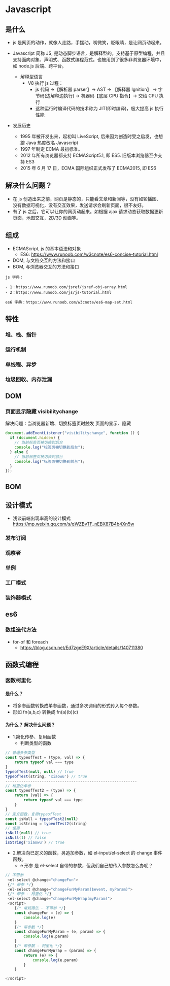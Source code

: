 # Javascript <Badge type="warning" text="doing" />

## 是什么

- js 是网页的动作，就像人走路，手摆动，嘴微笑，眨眼睛，是让网页动起来。
- Javascript 简称 JS, 是动态脚步语言，是解释型的。支持基于原型编程，并且支持面向对象、声明式、函数式编程范式。也被用到了很多非浏览器环境中，如 node.js 后端、跨平台。

  - 解释型语言
    - V8 执行 js 过程：
      - js 代码 ->【解析器 parser】-> AST -> 【解释器 Ignition】 -> 字节码(边解释边执行) -> 机器码【底层 CPU 指令】-> 交给 CPU 执行
      - 这种运行时编译代码的技术称为 JIT(即时编译)，极大提高 js 执行性能

- 发展历史
  - 1995 年被开发出来，起初叫 LiveScript, 后来因为创造时受之启发，也想蹭 Java 热度改名 Javascript
  - 1997 年制定 ECMA 最初标准。
  - 2012 年所有浏览器都支持 ECMAScript5.1, 即 ES5. 旧版本浏览器至少支持 ES3
  - 2015 年 6 月 17 日，ECMA 国际组织正式发布了 ECMA2015, 即 ES6

## 解决什么问题？

- 在 js 创造出来之前，网页是静态的，只能看文章和新闻等，没有如轮播图、没有数据可视化，没有交互效果，发送请求会刷新页面，很不友好。
- 有了 js 之后，它可以让你的网页动起来。如根据 ajax 请求动态获取数据更新页面，地图交互，2D/3D 动画等。

## 组成

- ECMAScript, js 的基本语法和对象
  - ES6: https://www.runoob.com/w3cnote/es6-concise-tutorial.html
- DOM, 与文档交互的方法和接口
- BOM, 与浏览器交互的方法和接口

```text
js 字典：

- 1：https://www.runoob.com/jsref/jsref-obj-array.html
- 2：https://www.runoob.com/js/js-tutorial.html

es6 字典：https://www.runoob.com/w3cnote/es6-map-set.html
```

## 特性

### 堆、栈、指针

### 运行机制

### 单线程、异步

### 垃圾回收、内存泄漏

## DOM

### 页面显示隐藏 visibilitychange

解决问题：当浏览器新增、切换标签页时触发 页面的显示、隐藏

```js
document.addEventListener("visibilitychange", function () {
  if (document.hidden) {
    // 当前标签页被切换到后台
    console.log("标签页被切换到后台");
  } else {
    // 当前标签页被切换到前台
    console.log("标签页被切换到前台");
  }
});
```

## BOM

## 设计模式

- 浅谈前端出现率高的设计模式
  https://mp.weixin.qq.com/s/qWZBvTF_nEBX87B4b4Xn5w

### 发布订阅

### 观察者

### 单例

### 工厂模式

### 装饰器模式

## es6

### 数组迭代方法

- for-of 和 foreach
  - https://blog.csdn.net/Ed7zgeE9X/article/details/140711380

## 函数式编程

### 函数柯里化

#### 是什么？

- 将多参函数转换成单参函数，通过多次调用的形式传入每个参数。
- 形如 fn(a,b,c) 转换成 fn(a)(b)(c)

#### 为什么？ 解决什么问题？

- 1.简化传参、复用函数
  - 判断类型的函数

```js
// 普通多参类型
const typeofTest = (type, val) => {
    return typeof val === type
}
typeofTest(null, null) // true
typeofTest(string, 'xiaowu') // true
----------------------------------------------------------
// 柯里化单参
const typeofTest2 = (type) => {
    return (val) => {
        return typeof val === type
    }
}
// 定义函数，复用typeofTest
const isNull = typeofTest2(null)
const isString = typeofTest2(string)
// 使用
isNull(null) // true
isNull(1) // false
isString('xiaowu') // true
```

- 2.解决向已定义的函数，另追加参数，如 el-input/el-select 的 change 事件函数。
  - e 形参 是 el-select 自带的参数，但我们自己想传入参数怎么办呢？

```js
// 不带参
 <el-select @change="changeFun">
 {/* 带参 */}
 <el-select @change="changeFunMyParam($event, myParam)">
 {/* 带参 - 柯里化 */}
 <el-select @change="changeFunMyWrap(myParam)">
 <script>
    {/* 常规用法 - 不带参 */}
    const changeFun = (e) => {
        console.log(e)
    }
    {/* 带参数 */}
    const changeFunMyParam = (e, param) => {
        console.log(e,param)
    }
    {/* 带参数 - 柯里化 */}
    const changeFunMyWrap = (param) => {
        return (e) => {
            console.log(e,param)
        }
    }

</script>
```
